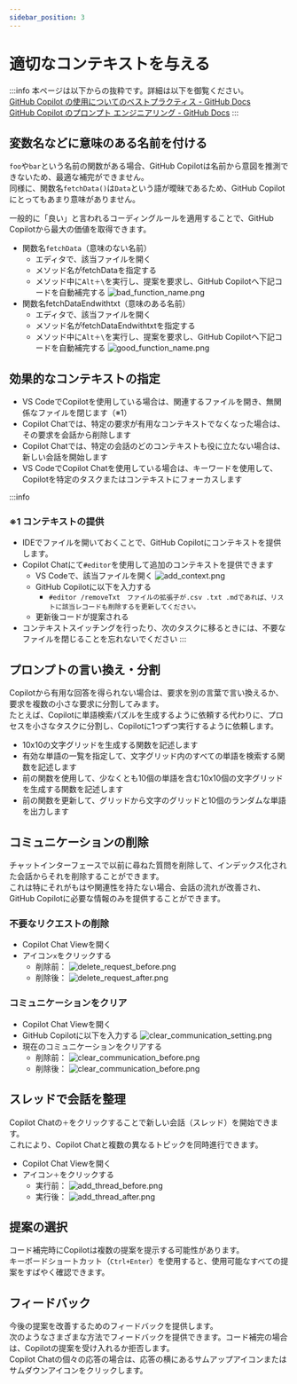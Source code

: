 ```yaml
---
sidebar_position: 3
---
```


# 適切なコンテキストを与える

:::info
本ページは以下からの抜粋です。詳細は以下を御覧ください。<br/>
[GitHub Copilot の使用についてのベストプラクティス - GitHub Docs](https://docs.github.com/ja/copilot/using-github-copilot/best-practices-for-using-github-copilot#copilot-%E3%82%92%E5%BD%B9%E7%AB%8B%E3%81%A4%E5%87%BA%E5%8A%9B%E3%81%AB%E5%B0%8E%E3%81%8F)<br/>
[GitHub Copilot のプロンプト エンジニアリング - GitHub Docs](https://docs.github.com/ja/copilot/using-github-copilot/prompt-engineering-for-github-copilot)
:::

## 変数名などに意味のある名前を付ける

`foo`や`bar`という名前の関数がある場合、GitHub Copilotは名前から意図を推測できないため、最適な補完ができません。  
同様に、関数名`fetchData()`は`Data`という語が曖昧であるため、GitHub Copilotにとってもあまり意味がありません。

一般的に「良い」と言われるコーディングルールを適用することで、GitHub Copilotから最大の価値を取得できます。

- 関数名`fetchData`（意味のない名前）
  - エディタで、該当ファイルを開く
  - メソッド名がfetchDataを指定する
  - メソッド中に`Alt＋\`を実行し、提案を要求し、GitHub Copilotへ下記コードを自動補完する
    ![bad_function_name.png](images/bad_function_name.png)
- 関数名fetchDataEndwithtxt（意味のある名前）
  - エディタで、該当ファイルを開く
  - メソッド名がfetchDataEndwithtxtを指定する
  - メソッド中に`Alt＋\`を実行し、提案を要求し、GitHub Copilotへ下記コードを自動補完する
    ![good_function_name.png](images/good_function_name.png)

## 効果的なコンテキストの指定

- VS CodeでCopilotを使用している場合は、関連するファイルを開き、無関係なファイルを閉じます（※1）
- Copilot Chatでは、特定の要求が有用なコンテキストでなくなった場合は、その要求を会話から削除します
- Copilot Chatでは、特定の会話のどのコンテキストも役に立たない場合は、新しい会話を開始します
- VS CodeでCopilot Chatを使用している場合は、キーワードを使用して、Copilotを特定のタスクまたはコンテキストにフォーカスします

:::info

### ※1 コンテキストの提供

- IDEでファイルを開いておくことで、GitHub Copilotにコンテキストを提供します。
- Copilot Chatにて`#editor`を使用して追加のコンテキストを提供できます
  - VS Codeで、該当ファイルを開く
    ![add_context.png](images/add_context.png)
  - GitHub Copilotに以下を入力する
    - `#editor /removeTxt　ファイルの拡張子が.csv .txt .mdであれば、リストに該当レコードも削除するを更新してください。`
  - 更新後コードが提案される
- コンテキストスイッチングを行ったり、次のタスクに移るときには、不要なファイルを閉じることを忘れないでください
:::

## プロンプトの言い換え・分割

Copilotから有用な回答を得られない場合は、要求を別の言葉で言い換えるか、要求を複数の小さな要求に分割してみます。<br/>
たとえば、Copilotに単語検索パズルを生成するように依頼する代わりに、プロセスを小さなタスクに分割し、Copilotに1つずつ実行するように依頼します。

- 10x10の文字グリッドを生成する関数を記述します
- 有効な単語の一覧を指定して、文字グリッド内のすべての単語を検索する関数を記述します
- 前の関数を使用して、少なくとも10個の単語を含む10x10個の文字グリッドを生成する関数を記述します
- 前の関数を更新して、グリッドから文字のグリッドと10個のランダムな単語を出力します

## コミュニケーションの削除

チャットインターフェースで以前に尋ねた質問を削除して、インデックス化された会話からそれを削除することができます。<br/>
これは特にそれがもはや関連性を持たない場合、会話の流れが改善され、GitHub Copilotに必要な情報のみを提供することができます。

### 不要なリクエストの削除

- Copilot Chat Viewを開く
- アイコン`x`をクリックする
  - 削除前：
    ![delete_request_before.png](images/delete_request_before.png)
  - 削除後：
    ![delete_request_after.png](images/delete_request_after.png)

### コミュニケーションをクリア

- Copilot Chat Viewを開く
- GitHub Copilotに以下を入力する
    ![clear_communication_setting.png](images/clear_communication_setting.png)
- 現在のコミュニケーションをクリアする
  - 削除前：
    ![clear_communication_before.png](images/clear_communication_before.png)
  - 削除後：
    ![clear_communication_before.png](images/clear_communication_before.png)

## スレッドで会話を整理

Copilot Chatの`＋`をクリックすることで新しい会話（スレッド）を開始できます。<br/>
これにより、Copilot Chatと複数の異なるトピックを同時進行できます。

- Copilot Chat Viewを開く
- アイコン`＋`をクリックする
  - 実行前：
    ![add_thread_before.png](images/add_thread_before.png)
  - 実行後：
    ![add_thread_after.png](images/add_thread_after.png)

## 提案の選択

コード補完時にCopilotは複数の提案を提示する可能性があります。<br/>
キーボードショートカット（`Ctrl+Enter`）を使用すると、使用可能なすべての提案をすばやく確認できます。

## フィードバック

今後の提案を改善するためのフィードバックを提供します。<br/>
次のようなさまざまな方法でフィードバックを提供できます。コード補完の場合は、Copilotの提案を受け入れるか拒否します。<br/>
Copilot Chatの個々の応答の場合は、応答の横にあるサムアップアイコンまたはサムダウンアイコンをクリックします。

